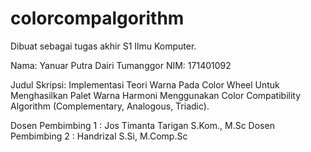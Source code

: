 # colorcompalgorithm

Dibuat sebagai tugas akhir S1 Ilmu Komputer.

Nama: Yanuar Putra Dairi Tumanggor
NIM: 171401092

Judul Skripsi: Implementasi Teori Warna Pada Color Wheel Untuk Menghasilkan Palet Warna Harmoni Menggunakan Color Compatibility Algorithm (Complementary, Analogous, Triadic).

Dosen Pembimbing 1 : Jos Timanta Tarigan S.Kom., M.Sc
Dosen Pembimbing 2 : Handrizal S.Si, M.Comp.Sc
